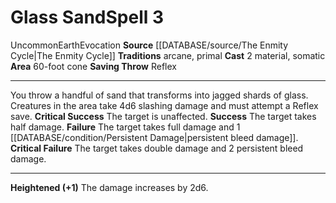 ﻿---
actions: '[two-actions]'
area: 60-foot cone
bloodline: null
component:
- Material
- Somatic
cost: null
deity: null
domain: null
duration: null
element: Earth
heighten: '+1'
heighten_level: 3, 4, 5, 6, 7, 8, 9, 10
id: '1300'
lesson: null
level: '3'
mystery: null
name: Glass Sand
patron_theme: null
range: null
rarity: Uncommon
requirement: null
rus_type_level: null
saving_throw: Reflex
school: Evocation
source: '[[DATABASE/source/The Enmity Cycle|The Enmity Cycle]]'
target: null
tradition:
- Arcane
- Primal
trait:
- '[[DATABASE/trait/Earth|Earth]]'
- '[[DATABASE/trait/Evocation|Evocation]]'
- '[[DATABASE/trait/Uncommon|Uncommon]]'
trigger: null
type: Spell

---
# Glass Sand<span class="item-type">Spell 3</span>

<span class="trait-uncommon item-trait">Uncommon</span><span class="item-trait">Earth</span><span class="item-trait">Evocation</span>
**Source** [[DATABASE/source/The Enmity Cycle|The Enmity Cycle]]
**Traditions** arcane, primal
**Cast** <span class="action-icon">2</span> material, somatic
**Area** 60-foot cone
**Saving Throw** Reflex

---
You throw a handful of sand that transforms into jagged shards of glass. Creatures in the area take 4d6 slashing damage and must attempt a Reflex save.
**Critical Success** The target is unaffected.
**Success** The target takes half damage.
**Failure** The target takes full damage and 1 [[DATABASE/condition/Persistent Damage|persistent bleed damage]].
**Critical Failure** The target takes double damage and 2 persistent bleed damage.

---
**Heightened (+1)** The damage increases by 2d6.